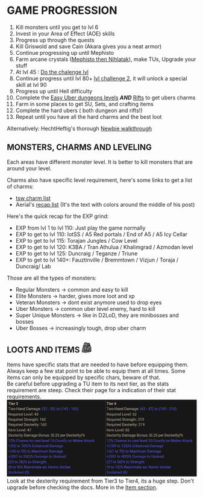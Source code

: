 # GAME PROGRESSION

1. Kill monsters until you get to lvl 6
1. Invest in your Area of Effect (AOE) skills
1. Progress up through the quests
1. Kill Griswold and save Cain (Akara gives you a neat armor)
1. Continue progressing up until Mephisto
1. Farm arcane crystals ([Mephisto then Nihlatak](https://forum.median-xl.com/viewtopic.php?f=49&t=18822)), make TUs, Upgrade your stuff  
1. At lvl 45 : [Do the chalenge lvl](https://docs.median-xl.com/doc/quests/challenges)
1. Continue progress until lvl 80+ [lvl challenge 2](https://docs.median-xl.com/doc/quests/challenges#idx1), it will unlock a special skill at lvl 90
1. Progress up until Hell difficulty
1. Complete the [Easy Uber dungeons levels](https://docs.median-xl.com/doc/quests/dungeons) ***AND*** [Rifts](https://docs.median-xl.com/doc/quests/rifts) to get ubers charms
1. Farm in some places to get SU, Sets, and crafting items
1. Complete the hard ubers ( both dungeon and rifts!)
1. Repeat until you have all the hard charms and the best loot

Alternatively: HechtHeftig's thorough [Newbie walkthrough](https://forum.median-xl.com/viewtopic.php?f=40&t=34407)

## MONSTERS, CHARMS AND LEVELING
  
Each areas have different monster level. It is better to kill monsters that are around your level. 

Charms also have specific level requirement, here's some links to get a list of charms:  
+ [tsw charm list](https://tsw.vn.cz/quests/)  
+ Aerial's [recap list](https://forum.median-xl.com/viewtopic.php?f=40&t=22675&hilit=cow) (It's the text with colors around the middle of his post)  


Here's the quick recap for the EXP grind:  
+ EXP from lvl 1 to lvl 110: Just play the game normally  
+ EXP to get to lvl 110: IotSS / A5 Red portals / End of A5 / A5 Icy Cellar  
+ EXP to get to lvl 115: Torajan Jungles / Cow Level  
+ EXP to get to lvl 120: K3BA / Tran Athulua / Khalimgrad / Azmodan level  
+ EXP to get to lvl 125: Duncraig / Teganze / Triune  
+ EXP to get to lvl 140+: Fauztinville / Bremmtown / Vizjun / Toraja / Duncraig/ Lab  

Those are all the types of monsters:  

+ Regular Monsters &rarr; common and easy to kill
+ Elite Monsters &rarr; harder, gives more loot and xp
+ Veteran Monsters &rarr; dont exist anymore used to drop eyes
+ Uber Monsters &rarr; common uber level enemy, hard to kill
+ Super Unique Monsters &rarr; like in D2LoD, they are minibosses and bosses
+ Uber Bosses &rarr; increasingly tough, drop uber charm


## LOOTS AND ITEMS ![el rune](../img/El_Rune.webp)

Items have specific stats that are needed to have before equipping them. Always keep a few stat point to be able to equip them at all times. Some items can only be equipped by specific chars, beware of that.  
Be careful before upgrading a TU item to its next tier, as the stats requirement are steep. Check their page for a indication of their stat requirements.  
![](../img/tu.png)  
Look at the dexterity requirement from Tier3 to Tier4, its a huge step. Don't upgrade before checking the docs. More in the [Item section](https://wasps0.github.io/#items/).
